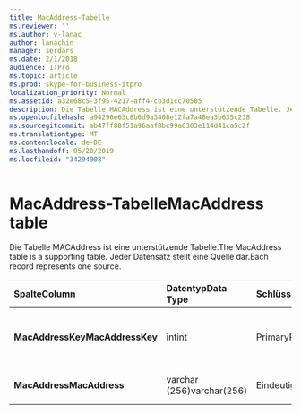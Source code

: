 ```yaml
---
title: MacAddress-Tabelle
ms.reviewer: ''
ms.author: v-lanac
author: lanachin
manager: serdars
ms.date: 2/1/2018
audience: ITPro
ms.topic: article
ms.prod: skype-for-business-itpro
localization_priority: Normal
ms.assetid: a32e68c5-3f95-4217-aff4-cb3d1cc70505
description: Die Tabelle MACAddress ist eine unterstützende Tabelle. Jeder Datensatz stellt eine Quelle dar.
ms.openlocfilehash: a94296e63c8b6d9a3408e12fa7a48ea3b635c238
ms.sourcegitcommit: ab47ff88f51a96aaf8bc99a6303e114d41ca5c2f
ms.translationtype: MT
ms.contentlocale: de-DE
ms.lasthandoff: 05/20/2019
ms.locfileid: "34294908"
---
```

# <a name="macaddress-table"></a><span data-ttu-id="71bed-104">MacAddress-Tabelle</span><span class="sxs-lookup"><span data-stu-id="71bed-104">MacAddress table</span></span>
 
<span data-ttu-id="71bed-105">Die Tabelle MACAddress ist eine unterstützende Tabelle.</span><span class="sxs-lookup"><span data-stu-id="71bed-105">The MacAddress table is a supporting table.</span></span> <span data-ttu-id="71bed-106">Jeder Datensatz stellt eine Quelle dar.</span><span class="sxs-lookup"><span data-stu-id="71bed-106">Each record represents one source.</span></span>
  
|<span data-ttu-id="71bed-107">**Spalte**</span><span class="sxs-lookup"><span data-stu-id="71bed-107">**Column**</span></span>|<span data-ttu-id="71bed-108">**Datentyp**</span><span class="sxs-lookup"><span data-stu-id="71bed-108">**Data Type**</span></span>|<span data-ttu-id="71bed-109">**Schlüssel/Index**</span><span class="sxs-lookup"><span data-stu-id="71bed-109">**Key/Index**</span></span>|<span data-ttu-id="71bed-110">**Details**</span><span class="sxs-lookup"><span data-stu-id="71bed-110">**Details**</span></span>|
|:-----|:-----|:-----|:-----|
|<span data-ttu-id="71bed-111">**MacAddressKey**</span><span class="sxs-lookup"><span data-stu-id="71bed-111">**MacAddressKey**</span></span> <br/> |<span data-ttu-id="71bed-112">int</span><span class="sxs-lookup"><span data-stu-id="71bed-112">int</span></span>  <br/> |<span data-ttu-id="71bed-113">Primary</span><span class="sxs-lookup"><span data-stu-id="71bed-113">Primary</span></span>  <br/> |<span data-ttu-id="71bed-114">Eindeutige Nummer, die die Mac-Adresse kennzeichnet.</span><span class="sxs-lookup"><span data-stu-id="71bed-114">Unique number identifying the Mac address.</span></span>  <br/> |
|<span data-ttu-id="71bed-115">**MacAddress**</span><span class="sxs-lookup"><span data-stu-id="71bed-115">**MacAddress**</span></span> <br/> |<span data-ttu-id="71bed-116">varchar (256)</span><span class="sxs-lookup"><span data-stu-id="71bed-116">varchar(256)</span></span>  <br/> |<span data-ttu-id="71bed-117">Eindeutigen</span><span class="sxs-lookup"><span data-stu-id="71bed-117">Unique</span></span>  <br/> |<span data-ttu-id="71bed-118">Mac-Adresszeichenfolge.</span><span class="sxs-lookup"><span data-stu-id="71bed-118">Mac address string.</span></span>  <br/> |
   

